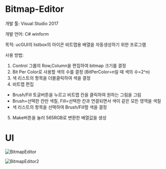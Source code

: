 # Bitmap-Editor

개발 툴: Visual Studio 2017

개발 언어: C# winform

목적: ucGUI의 listbox의 아이콘 비트맵용 배열을 자동생성하기 위한 프로그램

사용 방법:
1. Control 그룹의 Row,Column을 편집하여 bitmap 크기를 결정
2. Bit Per Color로 사용할 색의 수를 결정 (BitPerColor=n일 때 색의 수=2^n)
3. 색 리스트의 항목을 더블클릭하여 색을 결정
4. 비트맵 편집
  - Brush/Fill 토글버튼을 누르고 비트맵 칸을 클릭하여 원하는 그림을 그림
  - Brush=선택한 칸만 색칠, Fill=선택한 칸과 연결되면서 색이 같은 모든 영역을 색칠
  - 색 리스트의 항목을 선택하여 Brush/Fill할 색을 결정
5. Make버튼을 눌러 565RGB로 변환한 배열값을 생성


# UI

![BitmapEditor](https://user-images.githubusercontent.com/28644565/136661941-fc9bc15a-a7a1-4f7d-a158-64f624ca4458.PNG)

![BitmapEditor2](https://user-images.githubusercontent.com/28644565/136661943-3bcb1afe-f0ef-4560-b3fd-60e7e174390d.PNG)
